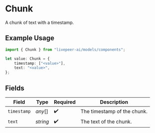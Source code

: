 # Chunk

A chunk of text with a timestamp.

## Example Usage

```typescript
import { Chunk } from "livepeer-ai/models/components";

let value: Chunk = {
    timestamp: ["<value>"],
    text: "<value>",
};
```

## Fields

| Field                       | Type                        | Required                    | Description                 |
| --------------------------- | --------------------------- | --------------------------- | --------------------------- |
| `timestamp`                 | *any*[]                     | :heavy_check_mark:          | The timestamp of the chunk. |
| `text`                      | *string*                    | :heavy_check_mark:          | The text of the chunk.      |